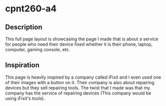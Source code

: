 # cpnt260-a4

## Description

This full page layout is showcasing the page I made that is about a service for people who need their device fixed whether it is their phone, laptop, computer, gaming console, etc. 

## Inspiration

This page is heavily inspired by a company called iFixit and I even used one of their images with a button on it. Their company is also about repairing devices but they sell repairing tools. The twist that I made was that my company has the service of repairing devices (This company would be using iFixit's tools).
